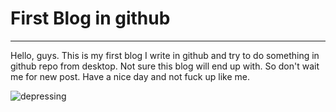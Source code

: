 # First Blog in github
_____________________________
Hello, guys. This is my first blog I write in github and try to do something in github repo from desktop. 
Not sure this blog will end up with.
So don't wait me for new post.
Have a nice day and not fuck up like me. 

![depressing](assets/img/path.jpg)
